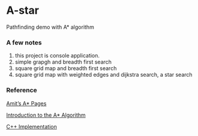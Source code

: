 # A-star
Pathfinding demo with A* algorithm

### A few notes
1. this project is console application.
2. simple grapgh and breadth first search
3. square grid map and breadth first search
4. square grid map with weighted edges and dijkstra search, a star search

### Reference
[Amit’s A* Pages](http://theory.stanford.edu/~amitp/GameProgramming/) 

[Introduction to the A* Algorithm](https://www.redblobgames.com/pathfinding/a-star/introduction.html)

[C++ Implementation](https://www.redblobgames.com/pathfinding/a-star/implementation.html#cplusplus)